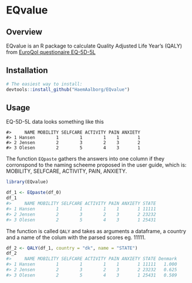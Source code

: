 
<!-- README.md is generated from README.Rmd. Please edit that file -->

# EQvalue

## Overview

EQvalue is an R package to calculate Quality Adjusted Life Year’s (QALY)
from [EuroQol questionaire
EQ-5D-5L](https://euroqol.org/eq-5d-instruments/eq-5d-5l-about/)

## Installation

``` r
# The easiest way to install:
devtools::install_github("HaemAalborg/EQvalue")
```

## Usage

EQ-5D-5L data looks something like this

    #>     NAME MOBILITY SELFCARE ACTIVITY PAIN ANXIETY
    #> 1 Hansen        1        1        1    1       1
    #> 2 Jensen        2        3        2    3       2
    #> 3 Olesen        2        5        4    3       1

The function `EQpaste` gathers the answers into one column if they
corronspond to the naming scheeme proposed in the user guide, which is:
MOBILITY, SELFCARE, ACTIVITY, PAIN, ANXIETY.

``` r
library(EQvalue)

df_1 <- EQpaste(df_0)
df_1
#>     NAME MOBILITY SELFCARE ACTIVITY PAIN ANXIETY STATE
#> 1 Hansen        1        1        1    1       1 11111
#> 2 Jensen        2        3        2    3       2 23232
#> 3 Olesen        2        5        4    3       1 25431
```

The function is called `QALY` and takes as arguments a dataframe, a
country and a name of the colum with the parsed scores eg. 11111.

``` r
df_2 <- QALY(df_1, country = "dk", name = "STATE")
df_2
#>     NAME MOBILITY SELFCARE ACTIVITY PAIN ANXIETY STATE Denmark
#> 1 Hansen        1        1        1    1       1 11111   1.000
#> 2 Jensen        2        3        2    3       2 23232   0.625
#> 3 Olesen        2        5        4    3       1 25431   0.509
```
